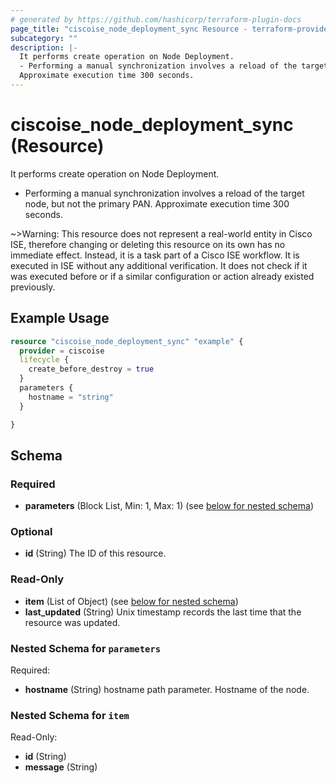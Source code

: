 ```yaml
---
# generated by https://github.com/hashicorp/terraform-plugin-docs
page_title: "ciscoise_node_deployment_sync Resource - terraform-provider-ciscoise"
subcategory: ""
description: |-
  It performs create operation on Node Deployment.
  - Performing a manual synchronization involves a reload of the target node, but not the primary PAN.
  Approximate execution time 300 seconds.
---
```


# ciscoise_node_deployment_sync (Resource)

It performs create operation on Node Deployment.
- Performing a manual synchronization involves a reload of the target node, but not the primary PAN.
Approximate execution time 300 seconds.

~>Warning: This resource does not represent a real-world entity in Cisco ISE, therefore changing or deleting this resource on its own has no immediate effect. Instead, it is a task part of a Cisco ISE workflow. It is executed in ISE without any additional verification. It does not check if it was executed before or if a similar configuration or action already existed previously.

## Example Usage

```terraform
resource "ciscoise_node_deployment_sync" "example" {
  provider = ciscoise
  lifecycle {
    create_before_destroy = true
  }
  parameters {
    hostname = "string"
  }

}
```

<!-- schema generated by tfplugindocs -->
## Schema

### Required

- **parameters** (Block List, Min: 1, Max: 1) (see [below for nested schema](#nestedblock--parameters))

### Optional

- **id** (String) The ID of this resource.

### Read-Only

- **item** (List of Object) (see [below for nested schema](#nestedatt--item))
- **last_updated** (String) Unix timestamp records the last time that the resource was updated.

<a id="nestedblock--parameters"></a>
### Nested Schema for `parameters`

Required:

- **hostname** (String) hostname path parameter. Hostname of the node.


<a id="nestedatt--item"></a>
### Nested Schema for `item`

Read-Only:

- **id** (String)
- **message** (String)


